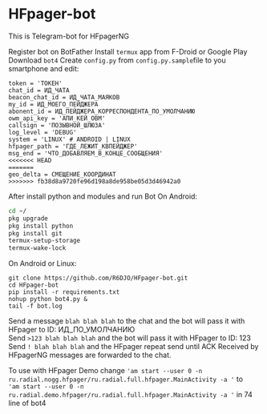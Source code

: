 # HFpager-bot

This is Telegram-bot for HFpagerNG  
  
Register bot on BotFather
Install ```termux``` app from F-Droid or Google Play  
Download ```bot4```
Create ```config.py``` from ```config.py.sample```file to you smartphone and edit:
```
token = 'ТОКЕН'
chat_id = ИД_ЧАТА
beacon_chat_id = ИД_ЧАТА_МАЯКОВ
my_id = ИД_МОЕГО_ПЕЙДЖЕРА
abonent_id = ИД_ПЕЙДЖЕРА_КОРРЕСПОНДЕНТА_ПО_УМОЛЧАНИЮ
owm_api_key = 'АПИ_КЕЙ_ОВМ'
callsign = 'ПОЗЫВНОЙ_ШЛЮЗА'
log_level = 'DEBUG'
system = 'LINUX' # ANDROID | LINUX
hfpager_path = 'ГДЕ_ЛЕЖИТ_КВПЕЙДЖЕР'
msg_end = 'ЧТО_ДОБАВЛЯЕМ_В_КОНЦЕ_СООБЩЕНИЯ'
<<<<<<< HEAD
=======
geo_delta = СМЕЩЕНИЕ_КООРДИНАТ
>>>>>>> fb38d8a9720fe96d198a8de958be05d3d46942a0
```


After install python and modules and run Bot
On Android:
```bash
cd ~/
pkg upgrade
pkg install python
pkg install git
termux-setup-storage
termux-wake-lock
```
On Android or Linux:
```
git clone https://github.com/R6DJO/HFpager-bot.git
cd HFpager-bot
pip install -r requirements.txt
nohup python bot4.py &
tail -f bot.log
```

Send a message ```blah blah blah``` to the chat and the bot will pass it with HFpager to ID: ИД_ПО_УМОЛЧАНИЮ  
Send ```>123 blah blah blah``` and the bot will pass it with HFpager to ID: 123  
Send ```! blah blah blah``` and the HFpager repeat send until ACK
Received by HFpagerNG messages are forwarded to the chat.

To use with HFpager Demo change ```'am start --user 0 -n ru.radial.nogg.hfpager/ru.radial.full.hfpager.MainActivity -a '``` to  
```'am start --user 0 -n ru.radial.demo.hfpager/ru.radial.full.hfpager.MainActivity -a '``` in 74 line of bot4
